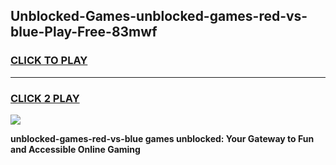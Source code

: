 
## Unblocked-Games-unblocked-games-red-vs-blue-Play-Free-83mwf
<h3>
<a href="https://premium76.site?title=unblocked-games-red-vs-blue&ref=10A">CLICK TO PLAY</a></h3>
<hr>

<h3>
<a href="https://premium76.site?title=unblocked-games-red-vs-blue&ref=10A">CLICK 2 PLAY</a>
  
</h3>

<a href="https://premium76.site?title=unblocked-games-red-vs-blue&ref=10A"><img src="https://clearcache.store/games.png"></a>


**unblocked-games-red-vs-blue games unblocked: Your Gateway to Fun and Accessible Online Gaming**

